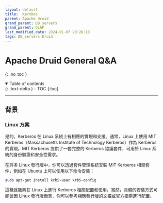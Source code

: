 ```yaml
---
layout: default
title:  Kerobos
parent: Apache Druid
grand_parent: DB_servers
grand_parent: OLAP
last_modified_date: 2024-01-07 20:26:18
tags: DB_servers Druid
---
```


# Apache Druid General Q&A
{: .no_toc }

<details open markdown="block">
  <summary>
    Table of contents
  </summary>
  {: .text-delta }
- TOC
{:toc}
</details>

---

## 背景

### Linux 方案

是的，Kerberos 在 Linux 系統上有相應的實現和支援。通常，Linux 上使用 MIT Kerberos（Massachusetts Institute of Technology Kerberos）作為 Kerberos 的實現。MIT Kerberos 提供了一套完整的 Kerberos 協議套件，可用於 Linux 系統的身份驗證和安全性需求。

在許多 Linux 發行版中，你可以透過套件管理系統安裝 MIT Kerberos 相關套件，例如在 Ubuntu 上可以使用以下命令安裝：

```bash
sudo apt-get install krb5-user krb5-config
```

這樣就能夠在 Linux 上進行 Kerberos 相關配置和使用。當然，具體的安裝方式可能會因 Linux 發行版而異，你可以參考相應發行版的文檔或官方指南進行配置。

